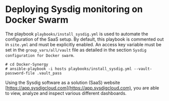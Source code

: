 # Deploying Sysdig monitoring on Docker Swarm

The playbook `playbooks/install_sysdig.yml` is used to automate the configuration of the SaaS setup. By default, this playbook is commented out in `site.yml` and must be explicitly enabled. An access key variable must be set in the `group_vars/all/vault` file as detailed in the section `Sysdig configuration for Docker swarm`.

```
# cd Docker-Synergy
# ansible-playbook -i hosts playbooks/install_sysdig.yml --vault-password-file .vault_pass

```

Using the Sysdig software as a solution (SaaS) website [https://app.sysdigcloud.com](https://app.sysdigcloud.com), you are able to view, analyze and inspect various different dashboards.
